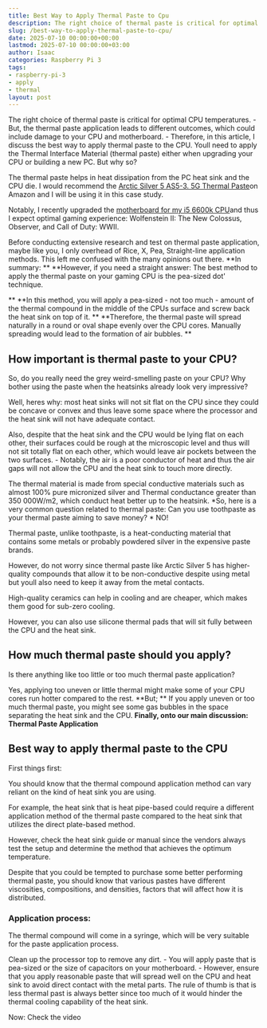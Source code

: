 ```yaml
---
title: Best Way to Apply Thermal Paste to Cpu
description: The right choice of thermal paste is critical for optimal CPU temperatures. But, the thermal paste application leads to different outcomes, which could...
slug: /best-way-to-apply-thermal-paste-to-cpu/
date: 2025-07-10 00:00:00+00:00
lastmod: 2025-07-10 00:00:00+03:00
author: Isaac
categories: Raspberry Pi 3
tags:
- raspberry-pi-3
- apply
- thermal
layout: post
---
```

The right choice of thermal paste is critical for optimal CPU temperatures. - But, the thermal paste application leads to different outcomes, which could include damage to your CPU and motherboard. - Therefore, in this article, I discuss the best way to apply thermal paste to the CPU. Youll need to apply the Thermal Interface Material (thermal paste) either when upgrading your CPU or building a new PC. But why so?

The thermal paste helps in heat dissipation from the PC heat sink and the CPU die. I would recommend the [Arctic Silver 5 AS5-3. 5G Thermal Paste](https://www.amazon.com/dp/B0087X728K/?tag=p-policy-20)on Amazon and I will be using it in this case study.

Notably, I recently upgraded the [motherboard for my i5 6600k CPU](https://pestpolicy.com/best-motherboard-i5-6600k-cpu/)and thus I expect optimal gaming experience: Wolfenstein II: The New Colossus, Observer, and Call of Duty: WWII.

Before conducting extensive research and test on thermal paste application, maybe like you, I only overhead of Rice, X, Pea, Straight-line application methods. This left me confused with the many opinions out there. **In summary: ** **However, if you need a straight answer: The best method to apply the thermal paste on your gaming CPU is the pea-sized dot' technique.

** **In this method, you will apply a pea-sized - not too much - amount of the thermal compound in the middle of the CPUs surface and screw back the heat sink on top of it. ** **Therefore, the thermal paste will spread naturally in a round or oval shape evenly over the CPU cores. Manually spreading would lead to the formation of air bubbles. **

##  How important is thermal paste to your CPU?

So, do you really need the grey weird-smelling paste on your CPU? Why bother using the paste when the heatsinks already look very impressive?

Well, heres why: most heat sinks will not sit flat on the CPU since they could be concave or convex and thus leave some space where the processor and the heat sink will not have adequate contact.

Also, despite that the heat sink and the CPU would be lying flat on each other, their surfaces could be rough at the microscopic level and thus will not sit totally flat on each other, which would leave air pockets between the two surfaces. - Notably, the air is a poor conductor of heat and thus the air gaps will not allow the CPU and the heat sink to touch more directly.

The thermal material is made from special conductive materials such as almost 100% pure micronized silver and Thermal conductance greater than 350 000W/m2, which conduct heat better up to the heatsink. *So, here is a very common question related to thermal paste: Can you use toothpaste as your thermal paste aiming to save money? * NO!

Thermal paste, unlike toothpaste, is a heat-conducting material that contains some metals or probably powdered silver in the expensive paste brands.

However, do not worry since thermal paste like Arctic Silver 5 has higher-quality compounds that allow it to be non-conductive despite using metal but youll also need to keep it away from the metal contacts.

High-quality ceramics can help in cooling and are cheaper, which makes them good for sub-zero cooling.

However, you can also use silicone thermal pads that will sit fully between the CPU and the heat sink.

##  How much thermal paste should you apply?

Is there anything like too little or too much thermal paste application?

Yes, applying too uneven or little thermal might make some of your CPU cores run hotter compared to the rest. **But; ** If you apply uneven or too much thermal paste, you might see some gas bubbles in the space separating the heat sink and the CPU. **Finally, onto our main discussion: Thermal Paste Application**

##  Best way to apply thermal paste to the CPU

First things first:

You should know that the thermal compound application method can vary reliant on the kind of heat sink you are using.

For example, the heat sink that is heat pipe-based could require a different application method of the thermal paste compared to the heat sink that utilizes the direct plate-based method.

However, check the heat sink guide or manual since the vendors always test the setup and determine the method that achieves the optimum temperature.

Despite that you could be tempted to purchase some better performing thermal paste, you should know that various pastes have different viscosities, compositions, and densities, factors that will affect how it is distributed.

###  **Application process:**

The thermal compound will come in a syringe, which will be very suitable for the paste application process.

Clean up the processor top to remove any dirt. - You will apply paste that is pea-sized or the size of capacitors on your motherboard. - However, ensure that you apply reasonable paste that will spread well on the CPU and heat sink to avoid direct contact with the metal parts. The rule of thumb is that is less thermal past is always better since too much of it would hinder the thermal cooling capability of the heat sink.

Now: Check the video
